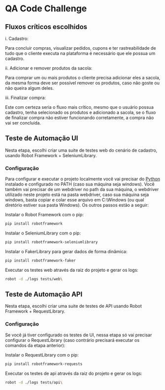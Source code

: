 # QA Code Challenge

## Fluxos críticos escolhidos

i. Cadastro:

Para concluir compras, visualizar pedidos, cupons e ter rastreabilidade de tudo que o cliente executa na plataforma é necessário que ele possua um cadastro.

ii. Adicionar e remover produtos da sacola:

Para comprar um ou mais produtos o cliente precisa adicionar eles a sacola, da mesma forma deve ser possível remover os produtos, caso não goste ou não queira algum deles.

iii. Finalizar compra:

Este com certeza seria o fluxo mais crítico, mesmo que o usuário possua cadastro, tenha selecionado os produtos e adicionado a sacola, se o fluxo de finalizar compra não estiver funcionando corretamente, a compra não vai ser concluída.

## Teste de Automação UI

Nesta etapa, escolhi criar uma suite de testes web do cenário de cadastro, usando Robot Framework + SeleniumLibrary.

### Configuração

Para configurar e executar o projeto localmente você vai precisar do [Python](https://www.python.org/) instalado e configurado no PATH (caso sua máquina seja windows). Você também vai precisar de um webdriver no path da sua máquina, o webdriver utilizado neste projeto está na pasta webdriver, caso sua máquina seja windows, basta copiar e colar esse arquivo em C:\Windows (ou qual diretório estiver sua pasta Windows). Os outros passos estão a seguir:

Instalar o Robot Framework com o pip:
```sh
pip install robotframework
```

Instalar o SeleniumLibrary com o pip:
```sh
pip install robotframework-seleniumlibrary
```

Instalar o FakerLibrary para gerar dados de forma dinâmica:
```sh
pip install robotframework-faker
```

Executar os testes web através da raiz do projeto e gerar os logs:
```sh
robot -d ./logs tests/web\
```

## Teste de Automação API

Nesta etapa, escolhi criar uma suite de testes de API usando Robot Framework + RequestLibrary.

### Configuração

Se você já tiver configurado os testes de UI, nessa etapa só vai precisar configurar o RequestLibrary (caso contrário precisará executar os comandos da etapa anterior):

Instalar o RequestLibrary com o pip:
```sh
pip install robotframework-requests
```

Executar os testes de api através da raiz do projeto e gerar os logs:
```sh
robot -d ./logs tests/api\
```